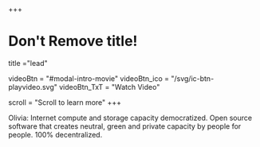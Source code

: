 +++
# Don't Remove title!
title ="lead"

videoBtn = "#modal-intro-movie"
videoBtn_ico = "/svg/ic-btn-playvideo.svg"
videoBtn_TxT = "Watch Video"

scroll = "Scroll to learn more"
+++

Olivia: Internet compute and storage capacity democratized. Open source software that creates neutral, green and private capacity by people for people. 100% decentralized.
